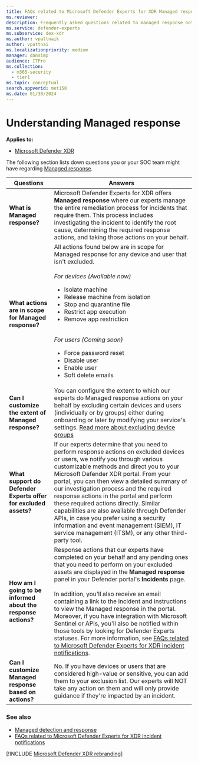 ```yaml
---
title: FAQs related to Microsoft Defender Experts for XDR Managed response
ms.reviewer:
description: Frequently asked questions related to managed response notifications
ms.service: defender-experts
ms.subservice: dex-xdr
ms.author: vpattnaik
author: vpattnai
ms.localizationpriority: medium
manager: dansimp
audience: ITPro
ms.collection:
  - m365-security
  - tier1
ms.topic: conceptual
search.appverid: met150
ms.date: 01/30/2024
---
```


# Understanding Managed response

**Applies to:**

- [Microsoft Defender XDR](microsoft-365-defender.md)

The following section lists down questions you or your SOC team might have regarding [Managed response](managed-detection-and-response-xdr.md).

| Questions | Answers |
|---------|---------|
|**What is Managed response?** | Microsoft Defender Experts for XDR offers **Managed response** where our experts manage the entire remediation process for incidents that require them. This process includes investigating the incident to identify the root cause, determining the required response actions, and taking those actions on your behalf.|
|**What actions are in scope for Managed response?** | All actions found below are in scope for Managed response for any device and user that isn't excluded.<br><br>*For devices* *(Available now)*<ul><li>Isolate machine<br><li>Release machine from isolation<br><li>Stop and quarantine file<br><li>Restrict app execution<br><li>Remove app restriction</ul><br>*For users (Coming soon)*<ul><li>Force password reset<br><li>Disable user<br><li>Enable user<br><li>Soft delete emails </ul> |
|**Can I customize the extent of Managed response?** | You can configure the extent to which our experts do Managed response actions on your behalf by excluding certain devices and users (individually or by groups) either during onboarding or later by modifying your service's settings. [Read more about excluding device groups](../defender/get-started-xdr.md#exclude-devices-from-remediation) |
|**What support do Defender Experts offer for excluded assets?** | If our experts determine that you need to perform response actions on excluded devices or users, we notify you through various customizable methods and direct you to your Microsoft Defender XDR portal. From your portal, you can then view a detailed summary of our investigation process and the required response actions in the portal and perform these required actions directly. Similar capabilities are also available through Defender APIs, in case you prefer using a security information and event management (SIEM), IT service management (ITSM), or any other third-party tool. |
|**How am I going to be informed about the response actions?** | Response actions that our experts have completed on your behalf and any pending ones that you need to perform on your excluded assets are displayed in the **Managed response** panel in your Defender portal's **Incidents** page. <br><br>In addition, you'll also receive an email containing a link to the incident and instructions to view the Managed response in the portal. Moreover, if you have integration with Microsoft Sentinel or APIs, you'll also be notified within those tools by looking for Defender Experts statuses. For more information, see [FAQs related to Microsoft Defender Experts for XDR incident notifications](../defender/faq-incident-notifications-xdr.md).|
|**Can I customize Managed response based on actions?** | No. If you have devices or users that are considered high-value or sensitive, you can add them to your exclusion list. Our experts will NOT take any action on them and will only provide guidance if they're impacted by an incident.|

### See also

- [Managed detection and response](managed-detection-and-response-xdr.md)
- [FAQs related to Microsoft Defender Experts for XDR incident notifications](../defender/faq-incident-notifications-xdr.md)

[!INCLUDE [Microsoft Defender XDR rebranding](../../includes/defender-m3d-techcommunity.md)]
